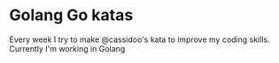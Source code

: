 # Golang Go katas

Every week I try to make @cassidoo's kata to improve my coding skills. Currently I'm working in Golang
